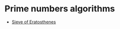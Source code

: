 # Prime numbers algorithms

- [Sieve of Eratosthenes](https://github.com/klimesf/b4m33pal-examples/tree/master/prime-numbers/sieve-of-eratosthenes)

